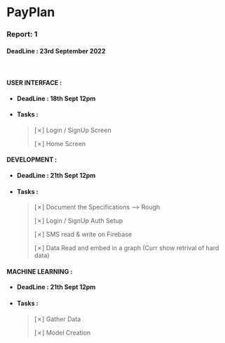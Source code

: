 # **PayPlan**
  
### Report: 1
#### DeadLine : 23rd September 2022

<br>

#### **USER INTERFACE :**
*  **DeadLine : 18th Sept 12pm**

* #### **Tasks :**
    >[&cross;] Login / SignUp Screen  
    >
    >[&cross;] Home Screen

<!--
    [ ] Setting Screen -> About Screen
    [ ] Logo Design
    [ ] Splash Screen
    [ ] Full Size Chart View Screen
    [ ] Money Logs Screen
-->


#### **DEVELOPMENT :**
* **DeadLine : 21th Sept 12pm**

* #### **Tasks :** 
    >[&cross;] Document the Specifications --> Rough  
    >
    >[&cross;] Login / SignUp Auth Setup  
    >
    >[&cross;] SMS read & write on Firebase  
    >
    >[&cross;] Data Read and embed in a graph (Curr show retrival of hard data)  

<!--
    [ ] Near to professional SRS docs
    [ ] Push Notifications (local & cloud)
    [ ] Other UI components  
-->

#### **MACHINE LEARNING :**
* **DeadLine : 21th Sept 12pm**

* #### **Tasks :** 
    >[&cross;] Gather Data  
    >
    >[&cross;] Model Creation 


<!--
    [ ] Model testing
    [ ] Writing Back data to firebase
>








* Team Members :
>* Ram Bagga
>* Sarvagya Saxena
>* Anusha Raghav

